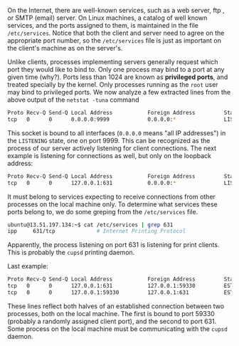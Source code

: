 On the Internet, there are well-known services, such as a web server, ftp , or SMTP (email) server. On Linux machines, a catalog of well known services, and the ports assigned to them, is maintained in the file `/etc/services`. Notice that both the client and server need to agree on the appropriate port number, so the `/etc/services` file is just as important on the client's machine as on the server's.

Unlike clients, processes implementing servers generally request which port they would like to bind to. Only one process may bind to a port at any given time (why?). Ports less than 1024 are known as **privileged ports**, and treated specially by the kernel. Only processes running as the `root` user may bind to privileged ports.
We now analyze a few extracted lines from the above output of the `netstat -tuna` command
```bash
Proto Recv-Q Send-Q Local Address           Foreign Address         State      
tcp   0      0      0.0.0.0:9999            0.0.0.0:*               LISTEN
```
This socket is bound to all interfaces (`0.0.0.0` means "all IP addresses") in the `LISTENING` state, one on port 9999. This can be recognized as the process of our server actively listening for client connections.
The next example is listening for connections as well, but only on the loopback address:
```bash
Proto Recv-Q Send-Q Local Address           Foreign Address         State      
tcp   0      0      127.0.0.1:631           0.0.0.0:*               LISTEN
```
It must belong to services expecting to receive connections from other processes on the local machine only. To determine what services these ports belong to, we do some greping from the `/etc/services` file.
```bash
ubuntu@13.51.197.134:~$ cat /etc/services | grep 631
ipp		631/tcp				# Internet Printing Protocol
```
Apparently, the process listening on port 631 is listening for print clients. This is probably the `cupsd` printing daemon.

Last example:
```bash
Proto Recv-Q Send-Q Local Address           Foreign Address         State      
tcp   0      0      127.0.0.1:631           127.0.0.1:59330         ESTABLISHED     
tcp   0      0      127.0.0.1:59330         127.0.0.1:631           ESTABLISHED
```

These lines reflect both halves of an established connection between two processes, both on the local machine. The first is bound to port 59330 (probably a randomly assigned client port), and the second to port 631. Some process on the local machine must be communicating with the `cupsd` daemon.